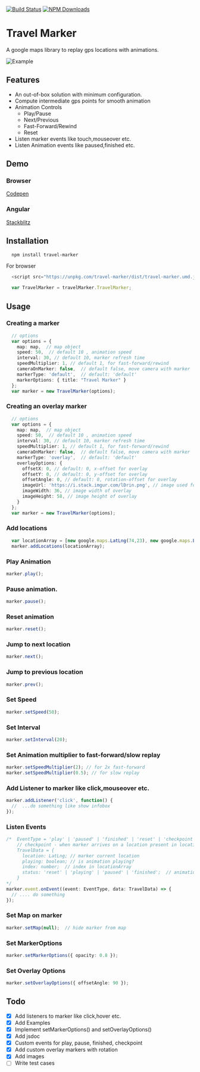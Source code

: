[![Build Status](https://travis-ci.org/ManpreetSingh80/travel-marker.svg?branch=master)](https://travis-ci.org/ManpreetSingh80/travel-marker)
[![NPM Downloads](https://img.shields.io/npm/dt/travel-marker.svg?style=flat)](https://www.npmjs.com/package/travel-marker)

# Travel Marker

A google maps library to replay gps locations with animations.

![Example](https://i.imgur.com/1dRxPfe.gif)

## Features
- An out-of-box solution with minimum configuration.
- Compute intermediate gps points for smooth animation
- Animation Controls
  - Play/Pause
  - Next/Previous
  - Fast-Forward/Rewind
  - Reset
- Listen marker events like touch,mouseover etc.
- Listen Animation events like paused,finished etc.

## Demo

### Browser

[Codepen](https://codepen.io/manpreetsingh80/pen/aEpzjB)

### Angular

[Stackblitz](https://stackblitz.com/edit/travel-marker-angular-agm)

## Installation
```bash
  npm install travel-marker
```

For browser

```typescript
  <script src="https://unpkg.com/travel-marker/dist/travel-marker.umd.js" async>

  var TravelMarker = travelMarker.TravelMarker;
```

## Usage

### Creating a marker

```typescript
  // options
  var options = {
    map: map,  // map object
    speed: 50,  // default 10 , animation speed
    interval: 30, // default 10, marker refresh time
    speedMultiplier: 1, // default 1, for fast-forward/rewind
    cameraOnMarker: false,  // default false, move camera with marker
    markerType: 'default',  // default: 'default'
    markerOptions: { title: "Travel Marker" }
  };
  var marker = new TravelMarker(options);
```

### Creating an overlay marker

```typescript
  // options
  var options = {
    map: map,  // map object
    speed: 50,  // default 10 , animation speed
    interval: 30, // default 10, marker refresh time
    speedMultiplier: 1, // default 1, for fast-forward/rewind
    cameraOnMarker: false,  // default false, move camera with marker
    markerType: 'overlay',  // default: 'default'
    overlayOptions: {
      offsetX: 0, // default: 0, x-offset for overlay
      offsetY: 0, // default: 0, y-offset for overlay
      offsetAngle: 0, // default: 0, rotation-offset for overlay
      imageUrl: 'https://i.stack.imgur.com/lDrin.png', // image used for overlay
      imageWidth: 36, // image width of overlay
      imageHeight: 58, // image height of overlay
    }
  };
  var marker = new TravelMarker(options);
```

### Add locations
```typescript
  var locationArray = [new google.maps.LatLng(74,23), new google.maps.LatLng(74.02,23.02), new google.maps.LatLng(74.04, 23.04)];
  marker.addLocations(locationArray);
```

### Play Animation
```typescript
marker.play();
```

### Pause animation.
```typescript
marker.pause();
```

### Reset animation
```typescript
marker.reset();
```

### Jump to next location
```typescript
marker.next();
```

### Jump to previous location
```typescript
marker.prev();
```

### Set Speed
```typescript
marker.setSpeed(50);
```

### Set Interval
```typescript
marker.setInterval(20);
```

### Set Animation multiplier to fast-forward/slow replay
```typescript
marker.setSpeedMultiplier(2); // for 2x fast-forward
marker.setSpeedMultiplier(0.5); // for slow replay
```

### Add Listener to marker like click,mouseover etc.
```typescript
marker.addListener('click', function() {
  //  ...do something like show infobox
});
```

### Listen Events
```typescript
/*  EventType = 'play' | 'paused' | 'finished' | 'reset' | 'checkpoint'; 
    // checkpoint - when marker arrives on a location present in locationArray
    TravelData = {
      location: LatLng; // marker current location
      playing: boolean; // is animation playing?
      index: number;  // index in locationArray
      status: 'reset' | 'playing' | 'paused' | 'finished';  // animation status
    }
*/
marker.event.onEvent((event: EventType, data: TravelData) => {
  // .... do something
});
```

### Set Map on marker
```typescript
marker.setMap(null);  // hide marker from map
```

### Set MarkerOptions
```typescript
marker.setMarkerOptions({ opacity: 0.8 });
```

### Set Overlay Options
```typescript
marker.setOverlayOptions({ offsetAngle: 90 });
```

## Todo
- [x] Add listeners to marker like click,hover etc.
- [x] Add Examples
- [x] Implement setMarkerOptions() and setOverlayOptions()
- [x] Add jsdoc
- [x] Custom events for play, pause, finished, checkpoint
- [x] Add custom overlay markers with rotation
- [x] Add images
- [ ] Write test cases
